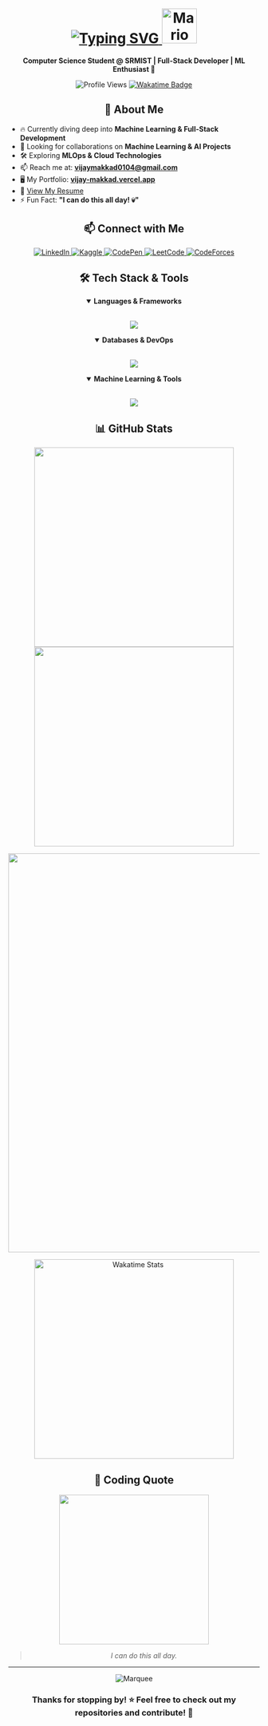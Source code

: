 <h1 align="center">
  <a href="https://git.io/typing-svg">
    <img src="https://readme-typing-svg.demolab.com?font=Poppins&weight=600&size=32&pause=1000&color=61DAFB&center=true&vCenter=true&random=false&width=600&height=100&lines=Hi+%F0%9F%91%8B%F0%9F%8F%BC%2C+Vijay+Makkad+here!" alt="Typing SVG" />
  </a>
  <img alt="Mario Wave" src="https://emojis.slackmojis.com/emojis/images/1613942497/14160/mario_wave.gif?1613942497" width="70">
</h1>

<p align="center">
  <b>Computer Science Student @ SRMIST | Full-Stack Developer | ML Enthusiast 🚀</b>
</p>

<p align="center">
  <img src="https://komarev.com/ghpvc/?username=vijaymakkad&label=Profile%20views&color=0e75b6&style=flat" alt="Profile Views" />
  <a href="https://wakatime.com/@018ed705-c334-443d-b26a-decc81da1151">
    <img src="https://wakatime.com/badge/user/018ed705-c334-443d-b26a-decc81da1151.svg" alt="Wakatime Badge" />
  </a>
</p>

<div align="center">
  
  ## 🚀 About Me
  
</div>

- 🔥 Currently diving deep into **Machine Learning & Full-Stack Development**
- 🤝 Looking for collaborations on **Machine Learning & AI Projects**
- 🛠️ Exploring **MLOps & Cloud Technologies**
- 📫 Reach me at: **[vijaymakkad0104@gmail.com](mailto:vijaymakkad0104@gmail.com)**
- 🖥️ My Portfolio: **[vijay-makkad.vercel.app](https://vijay-makkad.vercel.app/)**
- 📄 [View My Resume](https://drive.google.com/file/d/1kMMs_g6Jns7pdODV5v0sR8kyyAUNIJPK/view?usp=sharing)
- ⚡ Fun Fact: **"I can do this all day! 💀"**

<div align="center">
  
  ## 📫 Connect with Me
  
</div>

<p align="center">
  <a href="https://linkedin.com/in/vijay-makkad-1573681b3" target="_blank">
    <img src="https://img.shields.io/badge/LinkedIn-0077B5?style=for-the-badge&logo=linkedin&logoColor=white" alt="LinkedIn"/>
  </a>
  <a href="https://kaggle.com/vijaymakkad" target="_blank">
    <img src="https://img.shields.io/badge/Kaggle-20BEFF?style=for-the-badge&logo=kaggle&logoColor=white" alt="Kaggle"/>
  </a>
  <a href="https://codepen.io/vijaymakkad" target="_blank">
    <img src="https://img.shields.io/badge/CodePen-000000?style=for-the-badge&logo=codepen&logoColor=white" alt="CodePen"/>
  </a>
  <a href="https://www.leetcode.com/_vijaymakkad_" target="_blank">
    <img src="https://img.shields.io/badge/LeetCode-FFA116?style=for-the-badge&logo=leetcode&logoColor=black" alt="LeetCode"/>
  </a>
  <a href="https://codeforces.com/profile/vijay_makkad" target="_blank">
    <img src="https://img.shields.io/badge/Codeforces-1F8ACB?style=for-the-badge&logo=codeforces&logoColor=white" alt="CodeForces"/>
  </a>
</p>

<div align="center">
  
  ## 🛠️ Tech Stack & Tools
  
</div>

<details open>
  <summary align="center"><b>Languages & Frameworks</b></summary>
  <br>
  <p align="center">
    <img src="https://skillicons.dev/icons?i=python,cpp,java,javascript,typescript,rust,react,nextjs,nodejs,express,tailwind" />
  </p>
</details>

<details open>
  <summary align="center"><b>Databases & DevOps</b></summary>
  <br>
  <p align="center">
    <img src="https://skillicons.dev/icons?i=mysql,postgresql,mongodb,docker,aws,firebase,git,github,linux,bash" />
  </p>
</details>

<details open>
  <summary align="center"><b>Machine Learning & Tools</b></summary>
  <br>
  <p align="center">
    <img src="https://skillicons.dev/icons?i=tensorflow,pytorch,flask,figma,vscode,postman,graphql" />
  </p>
</details>

<div align="center">
  
  ## 📊 GitHub Stats
  
</div>

<p align="center">
  <img width="400" src="https://github-readme-streak-stats.herokuapp.com/?user=VijayMakkad&theme=react&hide_border=true&border_radius=10" />
  <img width="400" src="https://github-readme-stats.vercel.app/api?username=VijayMakkad&count_private=true&show_icons=true&theme=react&hide_border=true&border_radius=10" />  
</p>

<p align="center">
  <img src="https://github-readme-activity-graph.vercel.app/graph?username=VijayMakkad&bg_color=20232a&color=61dafb&line=61dafb&point=f0fcff&area=true&hide_border=true&radius=8" width="800" />
</p>

<p align="center">
  <img width="400" src="https://github-readme-stats.vercel.app/api/wakatime?username=vijaymakkad&theme=react&hide_border=true&layout=compact&border_radius=10" alt="Wakatime Stats" />
</p>

<div align="center">
  
  ## 🎯 Coding Quote
  
  <img width="300" src="https://media.giphy.com/media/E8OyB7fmX9XSo/giphy.gif" />
  
  <br>
  <blockquote>
    <p><i>I can do this all day.</i></p>
  </blockquote>
</div>

<hr>

<div align="center">
  <img src="https://raw.githubusercontent.com/BrunnerLivio/brunnerlivio/master/images/marquee.svg" alt="Marquee" />

  <h3>Thanks for stopping by! ⭐ Feel free to check out my repositories and contribute! 🚀</h3>
</div>

